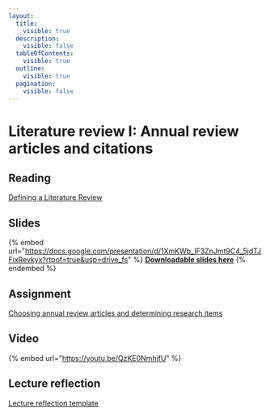 ```yaml
---
layout:
  title:
    visible: true
  description:
    visible: false
  tableOfContents:
    visible: true
  outline:
    visible: true
  pagination:
    visible: false
---
```


# Literature review I: Annual review articles and citations

## Reading

[Defining a Literature Review](https://drive.google.com/file/d/1VrpuSCMi28TiABQ3nIp2I7TEiCItMfHn/view?usp=sharing)

## Slides

{% embed url="https://docs.google.com/presentation/d/1XmKWb_IF3ZnJmt9C4_5jdTJFixRevkyx?rtpof=true&usp=drive_fs" %}
[**Downloadable slides here**](https://docs.google.com/presentation/d/1XmKWb_IF3ZnJmt9C4_5jdTJFixRevkyx?rtpof=true\&usp=drive_fs)
{% endembed %}

## Assignment

[Choosing annual review articles and determining research items](https://docs.google.com/document/d/1Xns0W9bgz2VYKSu5vlL_SC0EUv4nX2U7?rtpof=true\&usp=drive_fs)

## Video

{% embed url="https://youtu.be/QzKE0NmhjfU" %}

## Lecture reflection

[Lecture reflection template](https://docs.google.com/document/d/11ajKKC_KGOvCycNWUeBerYT98IEvohq7?rtpof=true\&usp=drive_fs)

